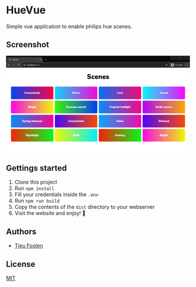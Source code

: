 # HueVue
Simple vue application to enable philips hue scenes.

## Screenshot
![screenshot of the application](https://raw.githubusercontent.com/tjeufoolen/HueVue/master/screenshot.png "Screenshot")

## Gettings started
1. Clone this project
2. Run `npm install`
3. Fill your credentials inside the `.env`
4. Run `npm run build`
5. Copy the contents of the `dist` directory to your webserver
6. Visit the website and enjoy! :tada:

## Authors
- [Tjeu Foolen](https://github.com/tjeufoolen)

## License
[MIT](https://github.com/tjeufoolen/HueVue/blob/master/LICENSE)
